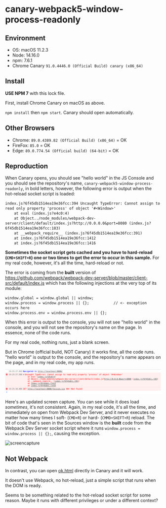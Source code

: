 # canary-webpack5-window-process-readonly

## Environment

- OS: macOS 11.2.3
- Node: 14.16.0
- npm: 7.6.1
- Chrome Canary `91.0.4446.0 (Official Build) canary (x86_64)`

## Install

__USE NPM 7__ with this lock file.

First, install Chrome Canary on macOS as above.

`npm install` then `npm start`. Canary should open automatically.

## Other Browsers

- Chrome: `89.0.4389.82 (Official Build) (x86_64)` = OK
- FireFox: `85.0` = OK
- Edge: `89.0.774.54 (Official build) (64-bit)` = OK

## Reproduction

When Canary opens, you should see "hello world" in the JS Console and you should see the repository's name, `canary-webpack5-window-process-readonly`, in bold letters, however, the following error is output when the hot-reload socket script is loaded:

```
index.js?6f45db1514ea19e36fcc:394 Uncaught TypeError: Cannot assign to read only property 'process' of object '#<Window>'
    at eval (index.js?e4c0:4)
    at Object../node_modules/webpack-dev-server/client/default/index.js?http://0.0.0.0&port=8080 (index.js?6f45db1514ea19e36fcc:183)
    at __webpack_require__ (index.js?6f45db1514ea19e36fcc:391)
    at index.js?6f45db1514ea19e36fcc:1412
    at index.js?6f45db1514ea19e36fcc:1416
```

__Sometimes the socket script gets cached and you have to hard-reload (`CMD+SHIFT+R`) one or two times to get the error to occur in this sample.__ For my real code, however, it's all the time, hard-reload or not.

The error is coming from the __built__ version of https://github.com/webpack/webpack-dev-server/blob/master/client-src/default/index.js which has the following injections at the very top of its module:

```
window.global = window.global || window;
window.process = window.process || {};           // <- exception occurs here
window.process.env = window.process.env || {};
```

When this error is output to the console, you will not see "hello world" in the console, and you will not see the repository's name on the page. In essence, none of the code runs.

For my real code, nothing runs, just a blank screen.

But in Chrome (official build, NOT Canary) it works fine, all the code runs. "hello world" is output to the console, and the repository's name appears on the page, and in my real code, my app runs.

![error](./error.png)

Here's an updated screen capture. You can see while it does load _sometimes_, it's not consistent. Again, in my real code, it's all the time, and immediately on open from Webpack Dev Server, and it never executes no matter how many times I soft- (`CMD+R`) or hard- (`CMMD+SHIFT+R`) reload. The bit of code that's seen in the Sources window is the __built__ code from the Webpack Dev Server socket script where it runs `window.process = window.process || {};`, causing the exception.

![screencapture](./repro-20210316+0943.gif)

## Not Webpack

In contrast, you can open [ok.html](./ok.html) directly in Canary and it will work.

It doesn't use Webpack, no hot-reload, just a simple script that runs when the DOM is ready.

Seems to be something related to the hot-reload socket script for some reason. Maybe it runs with different privileges or under a different context?
